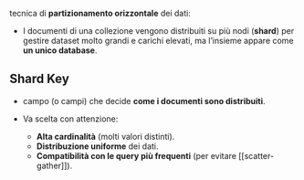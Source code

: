 tecnica di **partizionamento orizzontale** dei dati:

- I documenti di una collezione vengono distribuiti su più nodi (**shard**) per gestire dataset molto grandi e carichi elevati, ma l’insieme appare come **un unico database**.


## Shard Key

- campo (o campi) che decide **come i documenti sono distribuiti**.

- Va scelta con attenzione:
    - **Alta cardinalità** (molti valori distinti).
    - **Distribuzione uniforme** dei dati.
    - **Compatibilità con le query più frequenti** (per evitare [[scatter-gather]]).